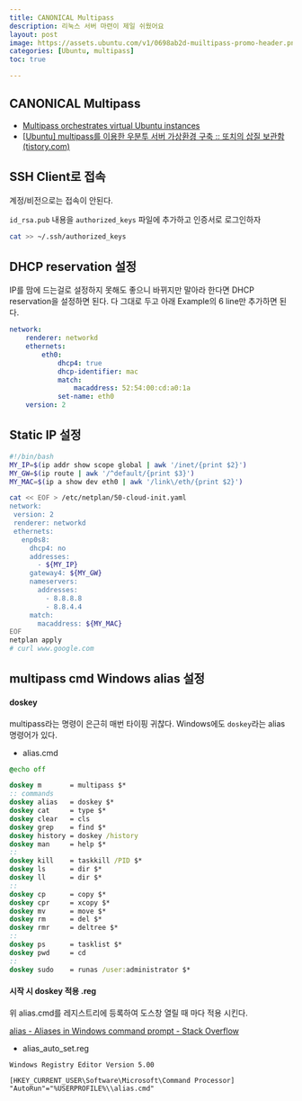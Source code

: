 ```yaml
---
title: CANONICAL Multipass
description: 리눅스 서버 마련이 제일 쉬웠어요
layout: post
image: https://assets.ubuntu.com/v1/0698ab2d-muiltipass-promo-header.png
categories: [Ubuntu, multipass]
toc: true

---
```


## CANONICAL Multipass

- [Multipass orchestrates virtual Ubuntu instances](https://multipass.run/)
- [[Ubuntu\] multipass를 이용한 우분투 서버 가상환경 구축 :: 또치의 삽질 보관함 (tistory.com)](https://ddochea.tistory.com/68)

## SSH Client로 접속

계정/비전으로는 접속이 안된다.

`id_rsa.pub` 내용을 `authorized_keys` 파일에 추가하고 인증서로 로그인하자

```bash
cat >> ~/.ssh/authorized_keys
```

## DHCP reservation 설정

IP를 맘에 드는걸로 설정하지 못해도 좋으니 바뀌지만 말아라 한다면 DHCP reservation을 설정하면 된다. 다 그대로 두고 아래 Example의 6 line만 추가하면 된다.

```yaml
network:
    renderer: networkd
    ethernets:
        eth0:
            dhcp4: true
            dhcp-identifier: mac
            match:
                macaddress: 52:54:00:cd:a0:1a
            set-name: eth0
    version: 2
```

## Static IP 설정

```bash
#!/bin/bash
MY_IP=$(ip addr show scope global | awk '/inet/{print $2}')
MY_GW=$(ip route | awk '/^default/{print $3}')
MY_MAC=$(ip a show dev eth0 | awk '/link\/eth/{print $2}')

cat << EOF > /etc/netplan/50-cloud-init.yaml
network:
 version: 2
 renderer: networkd
 ethernets:
   enp0s8:
     dhcp4: no
     addresses: 
       - ${MY_IP}
     gateway4: ${MY_GW}
     nameservers:
       addresses: 
         - 8.8.8.8
         - 8.8.4.4       
     match:
       macaddress: ${MY_MAC}
EOF
netplan apply
# curl www.google.com
```

## multipass cmd Windows alias 설정

#### doskey

multipass라는 명령이 은근히 매번 타이핑 귀찮다. Windows에도 `doskey`라는 alias 명령어가 있다.

- alias.cmd

```cmd
@echo off

doskey m       = multipass $*
:: commands
doskey alias   = doskey $*
doskey cat     = type $*
doskey clear   = cls
doskey grep    = find $*
doskey history = doskey /history
doskey man     = help $*
::
doskey kill    = taskkill /PID $*
doskey ls      = dir $*
doskey ll      = dir $*
::
doskey cp      = copy $*
doskey cpr     = xcopy $*
doskey mv      = move $*
doskey rm      = del $*
doskey rmr     = deltree $*
::
doskey ps      = tasklist $*
doskey pwd     = cd
::
doskey sudo    = runas /user:administrator $*
```

#### 시작 시 doskey 적용 .reg

위 alias.cmd를 레지스트리에 등록하여 도스창 열릴 때 마다 적용 시킨다.

[alias - Aliases in Windows command prompt - Stack Overflow](https://stackoverflow.com/questions/20530996/aliases-in-windows-command-prompt)

- alias_auto_set.reg

```
Windows Registry Editor Version 5.00

[HKEY_CURRENT_USER\Software\Microsoft\Command Processor]
"AutoRun"="%USERPROFILE%\\alias.cmd"
```

